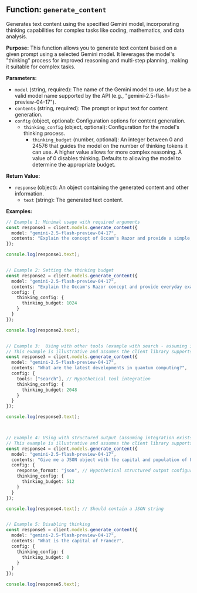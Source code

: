 ## Function: `generate_content`

Generates text content using the specified Gemini model, incorporating thinking capabilities for complex tasks like coding, mathematics, and data analysis.

**Purpose:**
This function allows you to generate text content based on a given prompt using a selected Gemini model.  It leverages the model's "thinking" process for improved reasoning and multi-step planning, making it suitable for complex tasks.

**Parameters:**

* `model` (string, required): The name of the Gemini model to use.  Must be a valid model name supported by the API (e.g., "gemini-2.5-flash-preview-04-17").
* `contents` (string, required): The prompt or input text for content generation.
* `config` (object, optional):  Configuration options for content generation.
    * `thinking_config` (object, optional): Configuration for the model's thinking process.
        * `thinking_budget` (number, optional): An integer between 0 and 24576 that guides the model on the number of thinking tokens it can use. A higher value allows for more complex reasoning.  A value of 0 disables thinking. Defaults to allowing the model to determine the appropriate budget.


**Return Value:**

* `response` (object): An object containing the generated content and other information.
    * `text` (string): The generated text content.


**Examples:**

```typescript
// Example 1: Minimal usage with required arguments
const response1 = client.models.generate_content({
  model: "gemini-2.5-flash-preview-04-17",
  contents: "Explain the concept of Occam's Razor and provide a simple, everyday example."
});

console.log(response1.text);


// Example 2: Setting the thinking budget
const response2 = client.models.generate_content({
  model: "gemini-2.5-flash-preview-04-17",
  contents: "Explain the Occam's Razor concept and provide everyday examples of it",
  config: {
    thinking_config: {
      thinking_budget: 1024
    }
  }
});

console.log(response2.text);


// Example 3:  Using with other tools (example with search - assuming integration exists)
// This example is illustrative and assumes the client library supports tool integration.
const response3 = client.models.generate_content({
  model: "gemini-2.5-flash-preview-04-17",
  contents: "What are the latest developments in quantum computing?",
  config: {
    tools: ["search"], // Hypothetical tool integration
    thinking_config: {
      thinking_budget: 2048
    }
  }
});

console.log(response3.text);



// Example 4: Using with structured output (assuming integration exists)
// This example is illustrative and assumes the client library supports structured output.
const response4 = client.models.generate_content({
  model: "gemini-2.5-flash-preview-04-17",
  contents: "Give me a JSON object with the capital and population of France.",
  config: {
    response_format: "json", // Hypothetical structured output configuration
    thinking_config: {
      thinking_budget: 512
    }
  }
});

console.log(response4.text); // Should contain a JSON string


// Example 5: Disabling thinking
const response5 = client.models.generate_content({
  model: "gemini-2.5-flash-preview-04-17",
  contents: "What is the capital of France?",
  config: {
    thinking_config: {
      thinking_budget: 0
    }
  }
});

console.log(response5.text);

```
